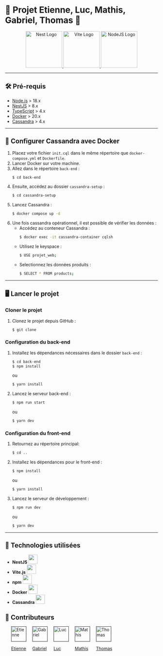 
# 🚀 **Projet Etienne, Luc, Mathis, Gabriel, Thomas** 🎉

<p align="center">
  <a href="http://nestjs.com/" target="blank">
    <img src="https://nestjs.com/img/logo-small.svg" width="120" alt="Nest Logo" />
  </a>
  <a href="http://vite.com/" target="blank">
    <img src="https://vitejs.dev/logo.svg" width="120" alt="Vite Logo" />
  </a>
  <a href="http://nodejs.org" target="blank">
    <img src="https://nodejs.org/static/logos/nodejsDark.svg" width="120" margin="100" alt="NodeJS Logo" />
  </a>
</p>

---

## 🛠 **Pré-requis**

- [Node.js](https://nodejs.org/en/download/) > 18.x
- [NestJS](https://docs.nestjs.com/) > 8.x
- [TypeScript](https://www.typescriptlang.org/) > 4.x
- [Docker](https://docs.docker.com/get-docker/) > 20.x
- [Cassandra](https://cassandra.apache.org/) > 4.x

---

## 🚢 **Configurer Cassandra avec Docker**

1. Placez votre fichier `init.cql` dans le même répertoire que `docker-compose.yml` et `Dockerfile`.
2. Lancer Docker sur votre machine.
3. Allez dans le répertoire `back-end` :
   ```bash
   $ cd back-end
   ```
4. Ensuite, accédez au dossier `cassandra-setup` :
   ```bash
   $ cd cassandra-setup
   ```
5. Lancez Cassandra :
   ```bash
   $ docker compose up -d
   ```
6. Une fois cassandra opérationnel, il est possible de vérifier les données :
   - Accédez au conteneur Cassandra :
     ```bash
     $ docker exec -it cassandra-container cqlsh
     ```
   - Utilisez le keyspace :
     ```bash
     $ USE projet_web;
     ```
    -  Selectionnez les données produits :
        ```bash
        $ SELECT * FROM products;
        ```

---

## 🖥️ **Lancer le projet**

### **Cloner le projet**

1. Clonez le projet depuis GitHub :
   ```bash
   $ git clone


### **Configuration du back-end**

1. Installez les dépendances nécessaires dans le dossier `back-end` :
   ```bash
   $ cd back-end
   $ npm install
   ```
   ou 
   ```bash
   $ yarn install
   ```
2. Lancez le serveur back-end :
   ```bash
   $ npm run start
   ```
   ou 
   ```bash
   $ yarn dev
   ```

### **Configuration du front-end**

1. Retournez au répertoire principal:
   ```bash
   $ cd ..
   ```
2. Installez les dépendances pour le front-end :
   ```bash
   $ npm install
   ```
   ou 
   ```bash
   $ yarn install
   ```
3. Lancez le serveur de développement :
   ```bash
   $ npm run dev
   ```
   ou 
   ```bash
   $ yarn dev
   ```

---

## 🔧 **Technologies utilisées**

- **NestJS** <img src="https://nestjs.com/img/logo-small.svg" width="30">
- **Vite.js** <img src="https://vitejs.dev/logo.svg" width="30">
- **npm** <img src="https://upload.wikimedia.org/wikipedia/commons/d/db/Npm-logo.svg" width="30">
- **Docker** <img src="https://upload.wikimedia.org/wikipedia/commons/7/70/Docker_logo.png" width="30">
- **Cassandra** <img src="https://upload.wikimedia.org/wikipedia/commons/5/5e/Cassandra_logo.svg" width="30">

## 👥 Contributeurs

<div style="display: flex; align-items: center;">
  <a href="" style="margin-left: 20px;">
    <img src="https://avatars.githubusercontent.com/u/70567344?v=4" alt="Etienne" width="50" />
    <p>Etienne</p>
  </a>
  <a href="" style="margin-left: 20px;">
    <img src="https://avatars.githubusercontent.com/u/55317571?v=40" alt="Gabriel" width="50" />
    <p>Gabriel</p>
  </a>
  <a href="" style="margin-left: 20px;">
    <img src="https://github.com/username3.png?size=100" alt="Luc" width="50" />
    <p>Luc</p>
  </a>
  <a href="" style="margin-left: 20px;">
    <img src="https://avatars.githubusercontent.com/u/101724814?v=4" alt="Mathis" width="50" />
    <p>Mathis</p>
  </a>
   <a href="" style="margin-left: 20px;">
    <img src="https://via.placeholder.com/50" alt="Thomas" width="50" />
    <p>Thomas</p>
</a>
</div>

